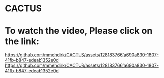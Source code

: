# CACTUS

# To watch the video, Please click on the link:

[https://github.com/mmehdirk/CACTUS/assets/128183766/a690a830-1807-41fb-b847-edeab1352e0d
](https://github.com/mmehdirk/CACTUS/assets/128183766/a690a830-1807-41fb-b847-edeab1352e0d)https://github.com/mmehdirk/CACTUS/assets/128183766/a690a830-1807-41fb-b847-edeab1352e0d





